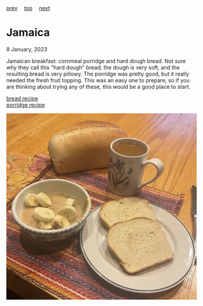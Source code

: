 [prev](../i/italy.md)&emsp;
[top](../index.md)&emsp;
[next](japan.md)
# Jamaica
<meta property="og:image" content="images/jamaica.png"/>
8 January, 2023

Jamaican breakfast: cornmeal porridge and hard dough bread. Not sure
why they call this "hard dough" bread; the dough is very soft, and the
resulting bread is very pillowy.  The porridge was pretty good, but it
really needed the fresh fruit topping. This was an easy one to
prepare, so if you are thinking about trying any of these, this would
be a good place to start.

[bread recipe](https://jamaicans.com/hbread/)<br>
[porridge recipe](https://jamaicans.com/cporridge/)

![breakfast](images/jamaica.jpeg)
